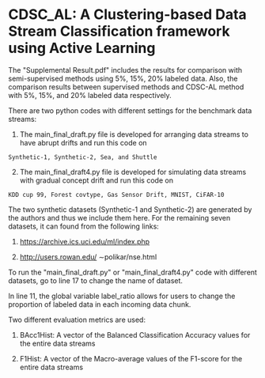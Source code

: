 # CDSC_AL: A Clustering-based Data Stream Classification framework using Active Learning

The "Supplemental Result.pdf" includes the results for comparison with semi-supervised methods using 5%, 15%, 20% labeled data. Also, the comparison results between supervised methods and CDSC-AL method with 5%, 15%, and 20% labeled data respectively.

There are two python codes with different settings for the benchmark data streams:

  1. The main_final_draft.py file is developed for arranging data streams to have abrupt drifts and run this code on 
  
    Synthetic-1, Synthetic-2, Sea, and Shuttle
  
  2. The main_final_draft4.py file is developed for simulating data streams with gradual concept drift and run this code on 
  
    KDD cup 99, Forest covtype, Gas Sensor Drift, MNIST, CiFAR-10

The two synthetic datasets (Synthetic-1 and Synthetic-2) are generated by the authors and thus we include them here. For the remaining seven datasets, it can found from the following links:
  1. https://archive.ics.uci.edu/ml/index.php
  
  2. http://users.rowan.edu/ ∼polikar/nse.html
  
To run the "main_final_draft.py" or "main_final_draft4.py" code with different datasets, go to line 17 to change the name of dataset.

In line 11, the global variable label_ratio allows for users to change the proportion of labeled data in each incoming data chunk.

Two different evaluation metrics are used: 
  
  1. BAcc1Hist: A vector of the Balanced Classification Accuracy values for the entire data streams
  
  2. F1Hist: A vector of the Macro-average values of the F1-score for the entire data streams
